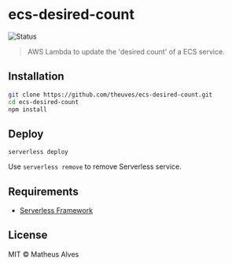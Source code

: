 # ecs-desired-count

![Status](https://github.com/theuves/ecs-desired-count/workflows/Test/badge.svg)

> AWS Lambda to update the 'desired count' of a ECS service.

## Installation

```bash
git clone https://github.com/theuves/ecs-desired-count.git
cd ecs-desired-count
npm install
```

## Deploy

```
serverless deploy
```

Use `serverless remove` to remove Serverless service.

## Requirements

- [Serverless Framework](https://www.serverless.com/)

## License

MIT &copy; Matheus Alves
